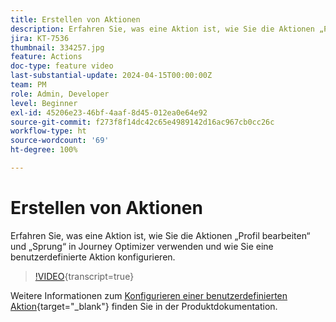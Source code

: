 ```yaml
---
title: Erstellen von Aktionen
description: Erfahren Sie, was eine Aktion ist, wie Sie die Aktionen „Profil bearbeiten“ und „Sprung“ in Journey Optimizer verwenden und wie Sie eine benutzerdefinierte Aktion konfigurieren.
jira: KT-7536
thumbnail: 334257.jpg
feature: Actions
doc-type: feature video
last-substantial-update: 2024-04-15T00:00:00Z
team: PM
role: Admin, Developer
level: Beginner
exl-id: 45206e23-46bf-4aaf-8d45-012ea0e64e92
source-git-commit: f273f8f14dc42c65e4989142d16ac967cb0cc26c
workflow-type: ht
source-wordcount: '69'
ht-degree: 100%

---
```


# Erstellen von Aktionen

Erfahren Sie, was eine Aktion ist, wie Sie die Aktionen „Profil bearbeiten“ und „Sprung“ in Journey Optimizer verwenden und wie Sie eine benutzerdefinierte Aktion konfigurieren.

>[!VIDEO](https://video.tv.adobe.com/v/3428396?quality=12&learn=on){transcript=true}

Weitere Informationen zum [Konfigurieren einer benutzerdefinierten Aktion](https://experienceleague.adobe.com/de/docs/journey-optimizer/using/configuration/configure-journeys/action-journeys/about-custom-action-configuration){target="_blank"} finden Sie in der Produktdokumentation.
